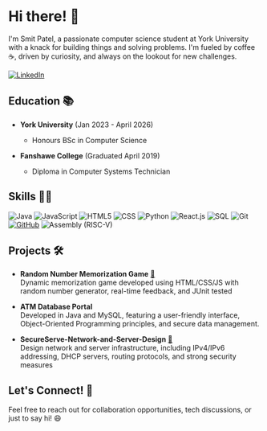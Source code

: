 # Hi there! 👋

I'm Smit Patel, a passionate computer science student at York University with a knack for building things and solving problems. I'm fueled by coffee ☕, driven by curiosity, and always on the lookout for new challenges.

[![LinkedIn][linkedin-shield]][linkedin-url] 

## Education 📚
- **York University** (Jan 2023 - April 2026)
  - Honours BSc in Computer Science

- **Fanshawe College** (Graduated April 2019)
  - Diploma in Computer Systems Technician

## Skills 👨‍💻
![Java][java-badge] ![JavaScript][javascript-badge] ![HTML5][html5-badge] ![CSS][css3-badge] ![Python][python-badge] ![React.js][react-badge] ![SQL][sql-badge] ![Git][git-badge] [![GitHub][github-badge]][github-url] ![Assembly (RISC-V)][assembly-badge] 


## Projects 🛠️
- **Random Number Memorization Game**  [🔗](https://github.com/smit1612/Random-Number-Memorization-Game) <br> 
Dynamic memorization game developed using HTML/CSS/JS with random number generator, real-time feedback, and JUnit tested <br>

- **ATM Database Portal** <br>
Developed in Java and MySQL, featuring a user-friendly interface, Object-Oriented Programming principles, and secure data management. <br>

- **SecureServe-Network-and-Server-Design** [🔗](https://github.com/smit1612/SecureServe-Network-and-Server-Design) <br>
Design network and server infrastructure, including IPv4/IPv6 addressing, DHCP servers, routing protocols, and strong security measures <br>

## Let's Connect! 🤝
Feel free to reach out for collaboration opportunities, tech discussions, or just to say hi! 😄

[linkedin-shield]: https://img.shields.io/badge/-LinkedIn-black.svg?style=for-the-badge&logo=linkedin&colorB=2867B2
[linkedin-url]: https://www.linkedin.com/in/smit-patel1612

[java-badge]: https://img.shields.io/badge/Java-ED8B00?style=for-the-badge&logo=openjdk&logoColor=white
[react-badge]: https://img.shields.io/badge/React-61DAFB?style=for-the-badge&logo=react&logoColor=white
[javascript-badge]: https://img.shields.io/badge/JavaScript-F7DF1E?style=for-the-badge&logo=javascript&logoColor=black
[python-badge]: https://img.shields.io/badge/Python-3776AB?style=for-the-badge&logo=python&logoColor=white
[sql-badge]: https://img.shields.io/badge/SQL-4479A1?style=for-the-badge&logo=mysql&logoColor=white
[git-badge]: https://img.shields.io/badge/Git-F05032?style=for-the-badge&logo=git&logoColor=white
[html5-badge]: https://img.shields.io/badge/HTML5-E34F26?style=for-the-badge&logo=html5&logoColor=white
[css3-badge]: https://img.shields.io/badge/CSS3-1572B6?style=for-the-badge&logo=css3&logoColor=white
[assembly-badge]: https://img.shields.io/badge/Assembly(RISC_V)-grey?style=for-the-badge&logo=riscv&logoColor=white
[github-badge]: https://img.shields.io/badge/-GitHub-181717?style=for-the-badge&logo=github

[github-url]: https://github.com/smit1612
